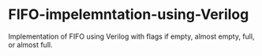 # FIFO-impelemntation-using-Verilog
Implementation of FIFO using Verilog with flags if empty, almost empty, full, or almost full.  
